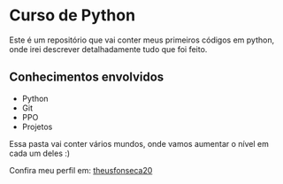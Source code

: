 # Curso de Python

Este é um repositório que vai conter meus primeiros códigos em python, onde irei descrever detalhadamente tudo que foi feito.

## Conhecimentos envolvidos
- Python
- Git
- PPO
- Projetos

Essa pasta vai conter vários mundos, onde vamos aumentar o nível em cada um deles :)

Confira meu perfil em: [theusfonseca20](https://github.com/theusfonseca20)

